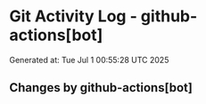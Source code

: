 # Git Activity Log - github-actions[bot]
Generated at: Tue Jul  1 00:55:28 UTC 2025
## Changes by github-actions[bot]
```diff
```
